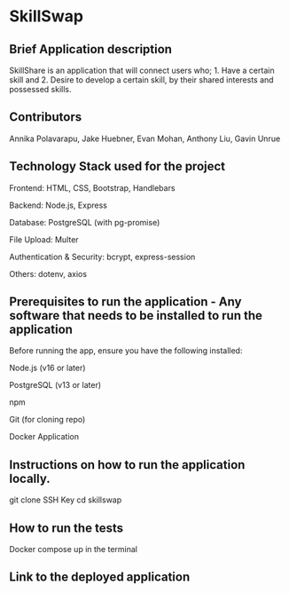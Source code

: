 # SkillSwap

## Brief Application description
SkillShare is an application that will connect users who; 1. Have a certain skill
and 2. Desire to develop a certain skill, by their shared interests and possessed skills.
## Contributors
Annika Polavarapu, Jake Huebner, Evan Mohan, Anthony Liu, Gavin Unrue

## Technology Stack used for the project
Frontend: HTML, CSS, Bootstrap, Handlebars

Backend: Node.js, Express

Database: PostgreSQL (with pg-promise)

File Upload: Multer

Authentication & Security: bcrypt, express-session

Others: dotenv, axios

## Prerequisites to run the application - Any software that needs to be installed to run the application
Before running the app, ensure you have the following installed:

Node.js (v16 or later)

PostgreSQL (v13 or later)

npm

Git (for cloning repo)

Docker Application

## Instructions on how to run the application locally.

git clone SSH Key
cd skillswap

## How to run the tests

Docker compose up in the terminal

## Link to the deployed application

